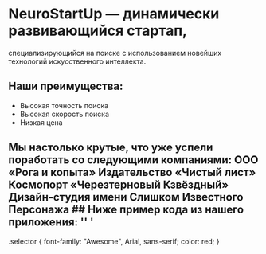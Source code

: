 # NeuroStartUp — динамически развивающийся стартап,
специализирующийся на поиске с использованием новейших технологий искусственного интеллекта. 

## Наши преимущества: 
- Высокая точность поиска 
- Высокая скорость поиска 
- Низкая цена 

## Мы настолько крутые, что уже успели поработать со следующими компаниями: ООО «Рога и копыта» Издательство «Чиcтый лист» Космопорт «Черезтерновый Кзвёздный» Дизайн-студия имени Слишком Известного Персонажа ## Ниже пример кода из нашего приложения: '' '
 .selector {
  font-family: "Awesome", Arial, sans-serif;
  color: red;
}